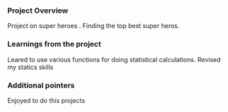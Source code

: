 ### Project Overview

 Project on super heroes . Finding the top best super heros.


### Learnings from the project

 Leared to use various  functions for doing statistical calculations. Revised my  statics skills


### Additional pointers

 Enjoyed to do this projects


